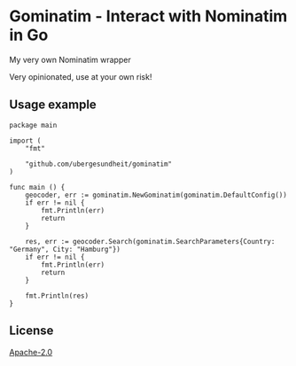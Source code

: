 # Gominatim - Interact with Nominatim in Go

My very own Nominatim wrapper

Very opinionated, use at your own risk!

## Usage example

```golang
package main

import (
	"fmt"

	"github.com/ubergesundheit/gominatim"
)

func main () {
	geocoder, err := gominatim.NewGominatim(gominatim.DefaultConfig())
	if err != nil {
		fmt.Println(err)
		return
	}

	res, err := geocoder.Search(gominatim.SearchParameters{Country: "Germany", City: "Hamburg"})
	if err != nil {
		fmt.Println(err)
		return
	}

	fmt.Println(res)
}
```

## License

[Apache-2.0](https://spdx.org/licenses/Apache-2.0.html)
